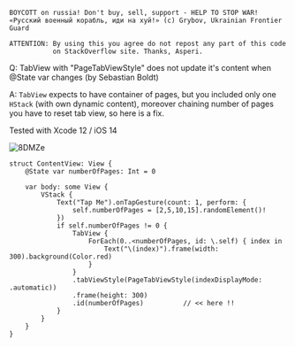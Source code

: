 ```
BOYCOTT on russia! Don't buy, sell, support - HELP TO STOP WAR!
«Русский военный корабль, иди на хуй!» (c) Grybov, Ukrainian Frontier Guard

ATTENTION: By using this you agree do not repost any part of this code
           on StackOverflow site. Thanks, Asperi.
```

Q: TabView with "PageTabViewStyle" does not update it's content when @State var changes (by Sebastian Boldt)

A: `TabView` expects to have container of pages, but you included only one `HStack` (with own dynamic content), moreover chaining number of pages you have to reset tab view, so here is a fix.

Tested with Xcode 12 / iOS 14

![8DMZe](https://user-images.githubusercontent.com/62171579/167065309-2510b77d-61fc-4fb9-a760-89239f6a1b09.gif)

```
struct ContentView: View {
    @State var numberOfPages: Int = 0

    var body: some View {
        VStack {
            Text("Tap Me").onTapGesture(count: 1, perform: {
                self.numberOfPages = [2,5,10,15].randomElement()!
            })
            if self.numberOfPages != 0 {
                TabView {
                    ForEach(0..<numberOfPages, id: \.self) { index in
                        Text("\(index)").frame(width: 300).background(Color.red)
                    }
                }
                .tabViewStyle(PageTabViewStyle(indexDisplayMode: .automatic))
                .frame(height: 300)
                .id(numberOfPages)          // << here !!
            }
        }
    }
}
```
